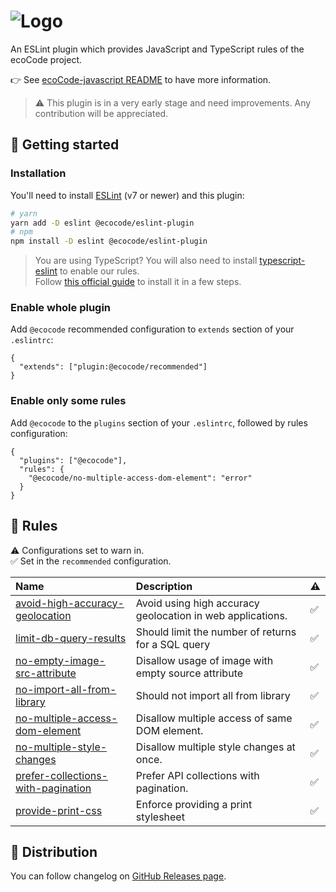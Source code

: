 ![Logo](https://github.com/green-code-initiative/ecoCode/blob/main/docs/resources/logo-large.png?raw=true)
======================================

An ESLint plugin which provides JavaScript and TypeScript rules of the ecoCode project.

👉 See [ecoCode-javascript README](../README.md) to have more information.

> ⚠️ This plugin is in a very early stage and need improvements. Any contribution will be appreciated.

🚀 Getting started
------------------

### Installation

You'll need to install [ESLint](https://eslint.org/) (v7 or newer) and this plugin:

```sh
# yarn
yarn add -D eslint @ecocode/eslint-plugin
# npm
npm install -D eslint @ecocode/eslint-plugin
```

> You are using TypeScript? You will also need to install [typescript-eslint](https://typescript-eslint.io/) to enable
> our rules.\
> Follow [this official guide](https://typescript-eslint.io/getting-started) to install it in a few steps.

### Enable whole plugin

Add `@ecocode` recommended configuration to `extends` section of your `.eslintrc`:

```jsonc
{
  "extends": ["plugin:@ecocode/recommended"]
}
```

### Enable only some rules

Add `@ecocode` to the `plugins` section of your `.eslintrc`, followed by rules configuration:

```jsonc
{
  "plugins": ["@ecocode"],
  "rules": {
    "@ecocode/no-multiple-access-dom-element": "error"
  }
}
```

🔨 Rules
--------

<!-- begin auto-generated rules list -->

⚠️ Configurations set to warn in.\
✅ Set in the `recommended` configuration.

| Name                                                                                   | Description                                                | ⚠️ |
| :------------------------------------------------------------------------------------- | :--------------------------------------------------------- | :- |
| [avoid-high-accuracy-geolocation](docs/rules/avoid-high-accuracy-geolocation.md)       | Avoid using high accuracy geolocation in web applications. | ✅  |
| [limit-db-query-results](docs/rules/limit-db-query-results.md)                         | Should limit the number of returns for a SQL query         | ✅  |
| [no-empty-image-src-attribute](docs/rules/no-empty-image-src-attribute.md)             | Disallow usage of image with empty source attribute        | ✅  |
| [no-import-all-from-library](docs/rules/no-import-all-from-library.md)                 | Should not import all from library                         | ✅  |
| [no-multiple-access-dom-element](docs/rules/no-multiple-access-dom-element.md)         | Disallow multiple access of same DOM element.              | ✅  |
| [no-multiple-style-changes](docs/rules/no-multiple-style-changes.md)                   | Disallow multiple style changes at once.                   | ✅  |
| [prefer-collections-with-pagination](docs/rules/prefer-collections-with-pagination.md) | Prefer API collections with pagination.                    | ✅  |
| [provide-print-css](docs/rules/provide-print-css.md)                                   | Enforce providing a print stylesheet                       | ✅  |

<!-- end auto-generated rules list -->


🛒 Distribution
---------------

You can follow changelog on [GitHub Releases page](https://github.com/green-code-initiative/ecoCode-linter/releases).
